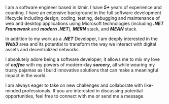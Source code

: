 I am a software engineer based in Izmir. I have **_5+_** years of experience and counting. I have an extensive background in the full software development lifecycle including design, coding, testing, debugging and maintenance of web and desktop applications using Microsoft technologies (including **_.NET Framework_** and **_modern .NET_**), **_MERN_** stack, and **_MEAN_** stack.

In addition to my work as a **_.NET_** Developer, I am deeply interested in the **_Web3_** area and its potential to transform the way we interact with digital assets and decentralized networks.

I absolutely adore being a software developer; it allows me to mix my love of **_coffee_** with my powers of modern-day **_sorcery_**, all while wearing my trusty pajamas as I build innovative solutions that can make a meaningful impact in the world.

I am always eager to take on new challenges and collaborate with like-minded professionals. If you are interested in discussing potential opportunities, feel free to connect with me or send me a message.
